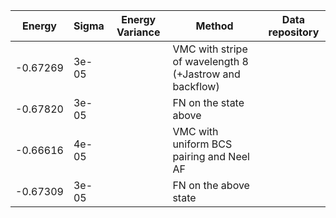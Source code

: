 |       Energy          |  Sigma          | Energy Variance  |  Method                                                          | Data repository                |
| ----------------------| ----------------| -----------------|------------------------------------------------------------------|------------------------------- |
|     -0.67269          |   3e-05         |            |  VMC with stripe of wavelength 8  (+Jastrow and backflow)        |                                |
|     -0.67820          |   3e-05         |            |  FN on the state above                                           |                                |
|     -0.66616          |   4e-05         |            |  VMC with uniform BCS pairing and Neel AF                        |                                |
|     -0.67309          |   3e-05         |            |  FN on the above state                                           |                                |  
